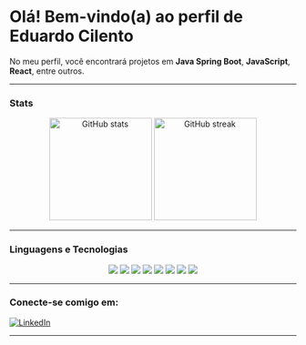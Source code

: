 # Olá! Bem-vindo(a) ao perfil de Eduardo Cilento

No meu perfil, você encontrará projetos em **Java Spring Boot**, **JavaScript**, **React**, entre outros.

---

### Stats

<div align="center">
  <img height="180em" src="https://github-readme-stats.vercel.app/api?username=Cilentoo&show_icons=true&theme=transparent&hide_border=true&count_private=true&include_all_commits=true" alt="GitHub stats"/>
  <img height="180em" src="https://github-readme-streak-stats.herokuapp.com/?user=Cilentoo&theme=transparent&hide_border=true" alt="GitHub streak"/>
</div>

---

### Linguagens e Tecnologias

<div align="center">
  <img src="https://img.shields.io/badge/Java%20Spring%20Boot-6DB33F?style=for-the-badge&logo=spring-boot&logoColor=white" />
  <img src="https://img.shields.io/badge/HTML5-E34F26?style=for-the-badge&logo=html5&logoColor=white" />
  <img src="https://img.shields.io/badge/CSS3-1572B6?style=for-the-badge&logo=css3&logoColor=white" />
  <img src="https://img.shields.io/badge/JavaScript-F7DF1E?style=for-the-badge&logo=javascript&logoColor=black" />
  <img src="https://img.shields.io/badge/React-61DAFB?style=for-the-badge&logo=react&logoColor=black" />
  <img src="https://img.shields.io/badge/React%20Native-61DAFB?style=for-the-badge&logo=react&logoColor=black" />
  <img src="https://img.shields.io/badge/PostgreSQL-316192?style=for-the-badge&logo=postgresql&logoColor=white" />
  <img src="https://img.shields.io/badge/MongoDB-47A248?style=for-the-badge&logo=mongodb&logoColor=white" />
</div>

---

### Conecte-se comigo em:

[![LinkedIn](https://img.shields.io/badge/LinkedIn-0077B5?style=for-the-badge&logo=linkedin&logoColor=white)](https://www.linkedin.com/in/https://www.linkedin.com/in/eduardo-cilento-6a3048258?utm_source=share&utm_campaign=share_via&utm_content=profile&utm_medium=android_app)

---
